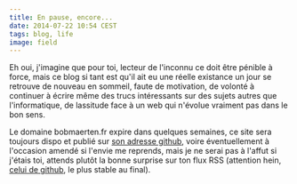 ```yaml
---
title: En pause, encore...
date: 2014-07-22 10:54 CEST
tags: blog, life
image: field
---
```

Eh oui, j'imagine que pour toi, lecteur de l'inconnu ce doit être pénible à force, mais ce blog si tant est qu'il ait eu une réelle existance un jour se retrouve de nouveau en sommeil, faute de motivation, de volonté à continuer à écrire même des trucs intéressants sur des sujets autres que l'informatique, de lassitude face à un web qui n'évolue vraiment pas dans le bon sens.

Le domaine bobmaerten.fr expire dans quelques semaines, ce site sera toujours dispo et publié sur [son adresse github](http://bobmaerten.github.io), voire éventuellement à l'occasion amendé si l'envie me reprends, mais je ne serai pas à l'affut si j'étais toi, attends plutôt la bonne surprise sur ton flux RSS (attention hein, [celui de github](http://bobmaerten.github.com/atom.xml), le plus stable au final).
